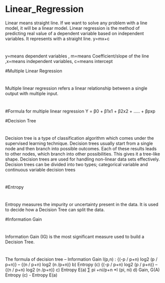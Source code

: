 # Linear_Regression
Linear means straight line. If we want to solve any problem with a line model, it will be a linear model. Linear regression is the method of predicting real value of a dependent variable based on independent variables. It represents with a straight line.
y=mx+c 

#
y=means dependent variables , m=means Coefficient/slope of the line ,x=means independent variables, c=means intercept

#Multiple Linear Regression
#
Multiple linear regression refers a linear relationship between a single output with multiple input.
#
#Formula for multiple linear regression
Y = β0 + β1x1 + β2x2 + ..... + βpxp

#Decision Tree
#
Decision tree is a type of classification algorithm which comes under the supervised learning technique.
Decision trees usually start from a single node and then branch into possible outcomes. Each of these results leads to other nodes, which branch into other possibilities. This gives it a tree-like shape. Decision trees are used for handling non-linear data sets effectively.
Decision trees can be divided into two types; categorical variable and continuous variable decision trees
#
#Entropy
#
Entropy measures the impurity or uncertainty present in the data. It is used to decide how a Decision Tree can split the data.

#Information Gain 
#
Information Gain (IG) is the most significant measure used to build a Decision Tree.

#
The formula of decision tree – 
Information Gain 
          I(p,n) : {(-p / p+n) log2 (p / p+n)} – {(n / p+n) log2 (n /p+n)} 
b) Entropy (c) 
          {(-p / p+n) log2 (p / p+n)} – {(n / p+n) log2 (n /p+n)} 
c) Entropy E(a) 
          ∑ pi +ni/p+n *I (pi, ni) 
d) Gain, G(A) 
          Entropy (c) - Entropy E(a) 
